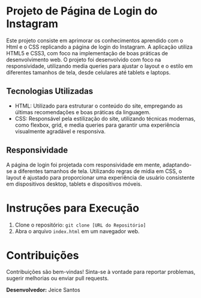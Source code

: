 # Projeto de Página de Login do Instagram

Este projeto consiste em aprimorar os conhecimentos aprendido com o Html e o CSS replicando a página de login do Instagram. A aplicação utiliza HTML5 e CSS3, com foco na implementação de boas práticas de desenvolvimento web. O projeto foi desenvolvido com foco na responsividade, utilizando media queries para ajustar o layout e o estilo em diferentes tamanhos de tela, desde celulares até tablets e laptops.

## Tecnologias Utilizadas

- HTML: Utilizado para estruturar o conteúdo do site, empregando as últimas recomendações e boas práticas da linguagem.
- CSS: Responsável pela estilização do site, utilizando técnicas modernas, como flexbox, grid, e media queries para garantir uma experiência visualmente agradável e responsiva.

## Responsividade

A página de login foi projetada com responsividade em mente, adaptando-se a diferentes tamanhos de tela. Utilizando regras de mídia em CSS, o layout é ajustado para proporcionar uma experiência de usuário consistente em dispositivos desktop, tablets e dispositivos móveis.

# Instruções para Execução

1. Clone o repositório: `git clone [URL do Repositório]`
2. Abra o arquivo `index.html` em um navegador web.

# Contribuições
Contribuições são bem-vindas! Sinta-se à vontade para reportar problemas, sugerir melhorias ou enviar pull requests.

**Desenvolvedor:** Jeice Santos





